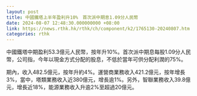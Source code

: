 ```yaml
---
layout: post
title: 中國鐵塔上半年盈利升10%　首次派中期息1.09分人民幣
date: 2024-08-07 12:48:30.000000000 +08:00
link: https://news.rthk.hk/rthk/ch/component/k2/1765130-20240807.htm
categories: rthk
---
```


中國鐵塔中期盈利53.3億元人民幣，按年升10%。首次派中期息每股1.09分人民幣，公司指，今年以現金方式分配的股息，不低於當年可供分配利潤的75%。

期內，收入482.5億元，按年升約4%。運營商業務收入421.2億元，按年增長3%，當中，塔類業務收入近380億元，增長逾1%。另外，智聯業務收入39.8億元，增長近18%，能源業務收入升逾2%至超過20億元。
